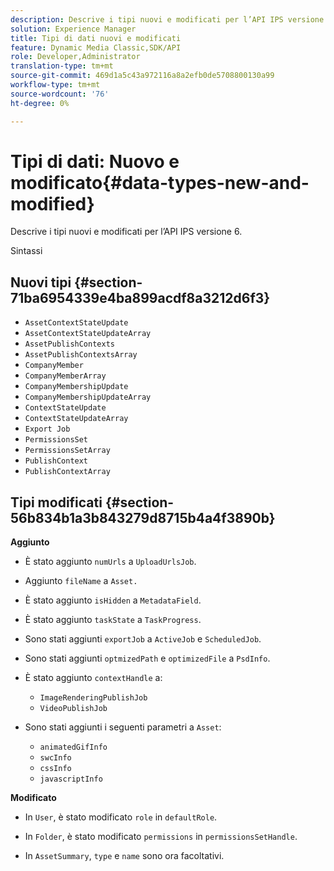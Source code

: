 ```yaml
---
description: Descrive i tipi nuovi e modificati per l’API IPS versione 6.
solution: Experience Manager
title: Tipi di dati nuovi e modificati
feature: Dynamic Media Classic,SDK/API
role: Developer,Administrator
translation-type: tm+mt
source-git-commit: 469d1a5c43a972116a8a2efb0de5708800130a99
workflow-type: tm+mt
source-wordcount: '76'
ht-degree: 0%

---
```



# Tipi di dati: Nuovo e modificato{#data-types-new-and-modified}

Descrive i tipi nuovi e modificati per l’API IPS versione 6.

Sintassi

## Nuovi tipi {#section-71ba6954339e4ba899acdf8a3212d6f3}

* `AssetContextStateUpdate`
* `AssetContextStateUpdateArray`
* `AssetPublishContexts`
* `AssetPublishContextsArray`
* `CompanyMember`
* `CompanyMemberArray`
* `CompanyMembershipUpdate`
* `CompanyMembershipUpdateArray`
* `ContextStateUpdate`
* `ContextStateUpdateArray`
* `Export Job`
* `PermissionsSet`
* `PermissionsSetArray`
* `PublishContext`
* `PublishContextArray`

## Tipi modificati {#section-56b834b1a3b843279d8715b4a4f3890b}

**Aggiunto**

* È stato aggiunto `numUrls` a `UploadUrlsJob`.

* Aggiunto `fileName` a `Asset.`

* È stato aggiunto `isHidden` a `MetadataField`.

* È stato aggiunto `taskState` a `TaskProgress`.

* Sono stati aggiunti `exportJob` a `ActiveJob` e `ScheduledJob`.

* Sono stati aggiunti `optmizedPath` e `optimizedFile` a `PsdInfo`.

* È stato aggiunto `contextHandle` a:

   * `ImageRenderingPublishJob`
   * `VideoPublishJob`

* Sono stati aggiunti i seguenti parametri a `Asset`:

   * `animatedGifInfo`
   * `swcInfo`
   * `cssInfo`
   * `javascriptInfo`

**Modificato**

* In `User`, è stato modificato `role` in `defaultRole`.

* In `Folder`, è stato modificato `permissions` in `permissionsSetHandle`.

* In `AssetSummary`, `type` e `name` sono ora facoltativi.

